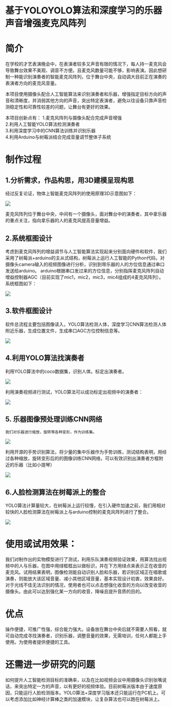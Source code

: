 # 基于YOLOYOLO算法和深度学习的乐器声音增强麦克风阵列

# 简介

在学校的才艺表演晚会中，在表演者较多又声音有限的情况下，每人持一麦克风会导致舞台效果不美观、调音不方便。且麦克风数量可能不够，影响表演。因此想研制一种能识别演奏者的智能麦克风阵列，位于舞台中央，自动调大目前正在演奏的表演者方向的麦克风音量。

本项目使用摄像头配合人工智能算法来识别演奏者和乐器，增强指定目标方向的声音和清晰度，并消弱其他方向的声音，突出特定表演者，避免以往设备只靠声音检测稳定性和可靠性较差的问题，让舞台有更好的效果。

本项目创新点有：
1.麦克风阵列与摄像头配合完成声音增强  
2.利用人工智能YOLO算法检测演奏者  
3.利用深度学习中的CNN算法训练并识别乐器  
4.利用Arduino与树莓派结合完成音量调节整体子系统

#  制作过程
## 1.分析需求，作品构思，用3D建模呈现构思

   经过反复论证，物体上智能麦克风阵列的使用原理3D示意图如下：
   
   
  ![](https://github.com/castic2020/actormic/blob/master/%E5%BE%AE%E4%BF%A1%E5%9B%BE%E7%89%87_20191222165610.jpg)
  
  
  麦克风阵列位于舞台中央，中间有一个摄像头，面对舞台中的演奏者，其中拿乐器的重点关注，指向拿乐器的人的麦克风提高音量增益。

## 2.系统框图设计

 考虑到麦克风阵列的增益调节与人工智能算法实现起来分别面向硬件和软件，我们采用了树莓派+arduino的主从式结构，树莓派上运行人工智能的Python代码，对摄像头camera输入的视频图像进行分析，识别到带乐器的人的方位信息通过串口发送给arduino。 arduino根据串口发过来的方位信息，分别指挥麦克风阵列自动增益控制器AGC（目前实现了mic1，mic2，mic3，mic4组成的4麦克风阵列）。系统框图如下：
 
 
 ![](https://github.com/castic2020/actormic/blob/master/%E6%BC%94%E5%A5%8F%E8%80%85%E6%99%BA%E8%83%BD%E8%AF%86%E5%88%AB%E9%BA%A6%E5%85%8B%E9%A3%8E.jpg)
 
 

## 3.软件框图设计

软件总流程主要包括图像读入，YOLO算法检测人体，深度学习CNN算法检测人体附近乐器，生成位置文件，生成串口AGC方位控制信息等。


![](https://github.com/castic2020/actormic/blob/master/%E8%BD%AF%E4%BB%B6%E8%AE%BE%E8%AE%A1.jpg)


## 4.利用YOLO算法找演奏者


   利用YOLO算法中的coco数据集，识别人体。标定出演奏者。
   
   
   ![](capture_20200501144353618.jpg)
   
   利用演奏视频进行测试，YOLO算法可以成功标定出视频中的演奏者：
   
   
   ![](https://github.com/castic2020/actormic/blob/master/yoloplayer.JPG)
   
   
## 5. 乐器图像预处理训练CNN网络

    我们对乐器进行缩放，旋转等各种变形，作为训练集。   
 
 ![](https://github.com/castic2020/actormic/blob/master/capture_20200502095334969.jpg)

   利用开源的手势识别算法，将少量的集中乐器作为手势训练，测试结构表明，用经过各种缩放，旋转变形后的的图像训练CNN网络，可以有效识别出演奏者方框附近的乐器（比如小提琴）  
   
![](capture_20200502095455789.jpg)


## 6.人脸检测算法在树莓派上的整合
 
   YOLO算法计算量较大，在树莓派上运行较慢，在引入硬件加速之前，我们用相对较快的人脸检测算法在树莓派上与arduino控制的麦克风阵列进行了整合。
   
   
![](图3.jpg)


# 使用或试用效果：

我们对制作出的实物模型进行了测试，利用乐队演奏视频验证效果，用算法找出视频中的人与乐器，在图中用绿框框出以做标识，并在下方用绿点来表示正在收音的麦克风。试用结果表明，图像检测能自动识别人脸和乐器，若识别区域正在唱歌或演奏，则能放大该区域音量、减小其他区域音量，基本实现设计初衷，效果良好。对于光线不佳无法识别的情况，使用者也可以点击想强化收音的方向以改变收音的摄像头。由此可以达到强化某一方向的收音，降噪且提升音质的目的。

# 优点
操作便捷，可推广性强，综合能力强大。设备放在舞台中央后就不需要人照看，就可自动完成寻找演奏者，识别乐器，调整音量的效果，无需培训，任何人都能上手使用。为使用者提供便捷的工具。

# 还需进一步研究的问题
如何提升人工智能检测目标的准确率，以及在比如视频会议中用摄像头识别张嘴说话，来突出特定一方的声音，以有更好的视频体验。目前树莓派版本由于速度原因，只能运行人脸检测版本。YOLO算法+深度学习版本还只能运行在PC机上。可以考虑添加比如神经计算棒之类的加速模块，让复杂算法也可以跑在树莓派上。
